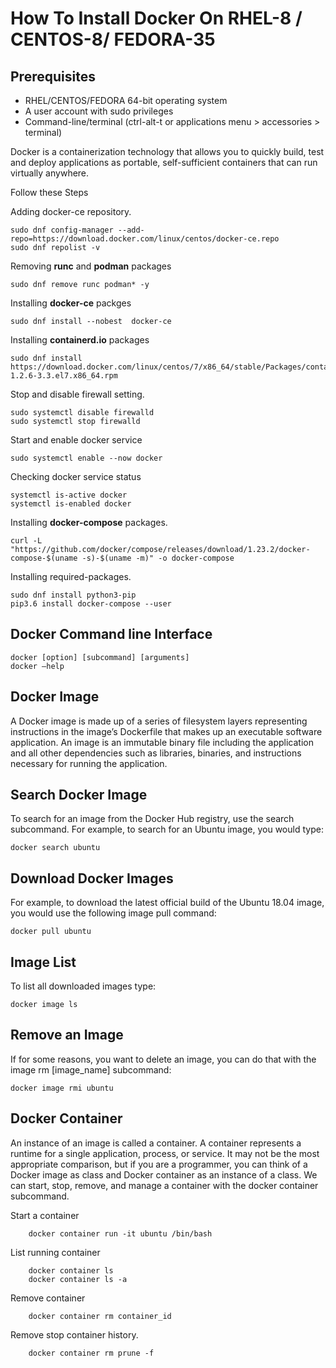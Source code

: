 # How To Install Docker On RHEL-8 / CENTOS-8/ FEDORA-35 

## Prerequisites 
- 	RHEL/CENTOS/FEDORA 64-bit operating system
- 	A user account with sudo privileges
- 	Command-line/terminal (ctrl-alt-t or applications menu > accessories > terminal)

 

Docker is a containerization technology that allows you to quickly build, test and deploy applications as portable, self-sufficient containers that can run virtually anywhere.

Follow these Steps  

Adding docker-ce repository. 

    sudo dnf config-manager --add-repo=https://download.docker.com/linux/centos/docker-ce.repo
    sudo dnf repolist -v 

Removing **runc** and **podman** packages 
    
    sudo dnf remove runc podman* -y

Installing  **docker-ce** packges

    sudo dnf install --nobest  docker-ce

Installing **containerd.io** packages 

    sudo dnf install https://download.docker.com/linux/centos/7/x86_64/stable/Packages/containerd.io-1.2.6-3.3.el7.x86_64.rpm

Stop and disable firewall setting. 

    sudo systemctl disable firewalld
    sudo systemctl stop firewalld 

Start and enable docker service 

    sudo systemctl enable --now docker

Checking docker service status 

    systemctl is-active docker
    systemctl is-enabled docker

Installing **docker-compose** packages.

	curl -L "https://github.com/docker/compose/releases/download/1.23.2/docker-compose-$(uname -s)-$(uname -m)" -o docker-compose

Installing required-packages.

	sudo dnf install python3-pip
	pip3.6 install docker-compose --user



## Docker Command line Interface

	docker [option] [subcommand] [arguments]
	docker –help 

## Docker Image
A Docker image is made up of a series of filesystem layers representing instructions in the image’s Dockerfile that makes up an executable software application. An image is an immutable binary file including the application and all other dependencies such as libraries, binaries, and instructions necessary for running the application.

## Search Docker Image
To search for an image from the Docker Hub registry, use the search subcommand.
For example, to search for an Ubuntu image, you would type:
    
    docker search ubuntu 

## Download Docker Images
For example, to download the latest official build of the Ubuntu 18.04 image, you would use the following image pull command:

	docker pull ubuntu

## Image List
To list all downloaded images type:

	docker image ls

## Remove an Image
If for some reasons, you want to delete an image, you can do that with the image rm [image_name] subcommand:

	docker image rmi ubuntu

## Docker Container
An instance of an image is called a container. A container represents a runtime for a single application, process, or service.
It may not be the most appropriate comparison, but if you are a programmer, you can think of a Docker image as class and Docker container as an instance of a class.
We can start, stop, remove, and manage a container with the docker container subcommand.

Start a container

    	docker container run -it ubuntu /bin/bash

List running container 

    	docker container ls 
    	docker container ls -a 

Remove container

    	docker container rm container_id 

Remove stop container history.

    	docker container rm prune -f

